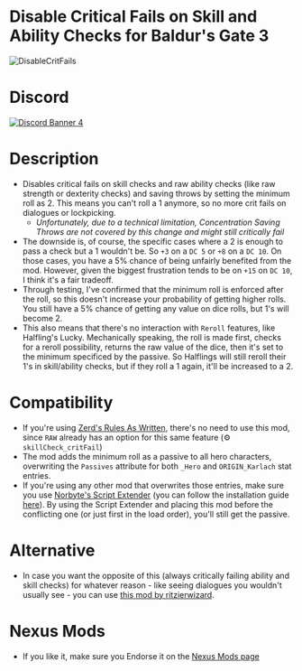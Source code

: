 Disable Critical Fails on Skill and Ability Checks for Baldur's Gate 3
=======

![DisableCritFails](https://github.com/ZerdBG3/DCF/assets/40004649/4c1e7df7-7381-43bf-9711-8caaa0c7df29)

# Discord

[![Discord Banner 4](https://discordapp.com/api/guilds/767878527634243624/widget.png?style=banner2)](https://discord.gg/FFKTbzKktj)

# Description

* Disables critical fails on skill checks and raw ability checks (like raw strength or dexterity checks) and saving throws by setting the minimum roll as 2. This means you can't roll a 1 anymore, so no more crit fails on dialogues or lockpicking.
  - _Unfortunately, due to a technical limitation, Concentration Saving Throws are not covered by this change and might still critically fail_
* The downside is, of course, the specific cases where a 2 is enough to pass a check but a 1 wouldn't be. So `+3` on a `DC 5` or `+8` on a `DC 10`. On those cases, you have a 5% chance of being unfairly benefited from the mod. However, given the biggest frustration tends to be on `+15` on `DC 10`, I think it's a fair tradeoff.
* Through testing, I've confirmed that the minimum roll is enforced after the roll, so this doesn't increase your probability of getting higher rolls. You still have a 5% chance of getting any value on dice rolls, but 1's will become 2.
* This also means that there's no interaction with `Reroll` features, like Halfling's Lucky. Mechanically speaking, the roll is made first, checks for a reroll possibility, returns the raw value of the dice, then it's set to the minimum specificed by the passive. So Halflings will still reroll their 1's in skill/ability checks, but if they roll a 1 again, it'll be increased to a 2.

# Compatibility

* If you're using [Zerd's Rules As Written](https://github.com/ZerdBG3/RAW), there's no need to use this mod, since `RAW` already has an option for this same feature (⚙️ `skillCheck_critFail`)
* The mod adds the minimum roll as a passive to all hero characters, overwriting the `Passives` attribute for both `_Hero` and `ORIGIN_Karlach` stat entries.
* If you're using any other mod that overwrites those entries, make sure you use [Norbyte's Script Extender](https://github.com/Norbyte/bg3se/releases) (you can follow the installation guide [here](https://github.com/ZerdBG3/RAW/blob/main/Installing.md#requirements)). By using the Script Extender and placing this mod before the conflicting one (or just first in the load order), you'll still get the passive.

# Alternative

* In case you want the opposite of this (always critically failing ability and skill checks) for whatever reason - like seeing dialogues you wouldn't usually see - you can use [this mod by ritzierwizard](https://www.nexusmods.com/baldursgate3/mods/8302).

# Nexus Mods

* If you like it, make sure you Endorse it on the [Nexus Mods page](https://www.nexusmods.com/baldursgate3/mods/2663)
